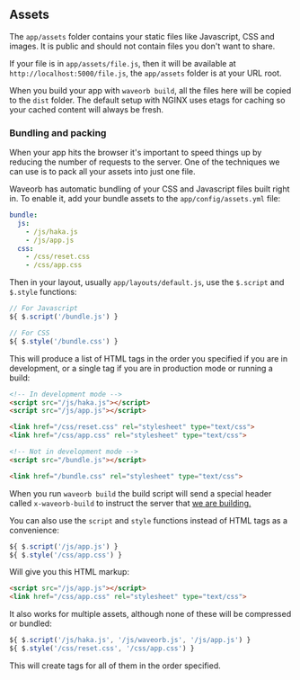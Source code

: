 ## Assets

The `app/assets` folder contains your static files like Javascript, CSS and images. It is public and should not contain files you don't want to share.

If your file is in `app/assets/file.js`, then it will be available at `http://localhost:5000/file.js`, the `app/assets` folder is at your URL root.

When you build your app with `waveorb build`, all the files here will be copied to the `dist` folder. The default setup with NGINX uses etags for caching so your cached content will always be fresh.

### Bundling and packing

When your app hits the browser it's important to speed things up by reducing the number of requests to the server. One of the techniques we can use is to pack all your assets into just one file.

Waveorb has automatic bundling of your CSS and Javascript files built right in. To enable it, add your bundle assets to the `app/config/assets.yml` file:
```yml
bundle:
  js:
    - /js/haka.js
    - /js/app.js
  css:
    - /css/reset.css
    - /css/app.css
```

Then in your layout, usually `app/layouts/default.js`, use the `$.script` and `$.style` functions:
```js
// For Javascript
${ $.script('/bundle.js') }

// For CSS
${ $.style('/bundle.css') }
```

This will produce a list of HTML tags in the order you specified if you are in development, or a single tag if you are in production mode or running a build:
```html
<!-- In development mode -->
<script src="/js/haka.js"></script>
<script src="/js/app.js"></script>

<link href="/css/reset.css" rel="stylesheet" type="text/css">
<link href="/css/app.css" rel="stylesheet" type="text/css">

<!-- Not in development mode -->
<script src="/bundle.js"></script>

<link href="/bundle.css" rel="stylesheet" type="text/css">
```

When you run `waveorb build` the build script will send a special header called `x-waveorb-build` to instruct the server that [we are building.](/doc/command-line.html#build)

You can also use the `script` and `style` functions instead of HTML tags as a convenience:
```js
${ $.script('/js/app.js') }
${ $.style('/css/app.css') }
```

Will give you this HTML markup:
```html
<script src="/js/app.js"></script>
<link href="/css/app.css" rel="stylesheet" type="text/css">
```

It also works for multiple assets, although none of these will be compressed or bundled:
```js
${ $.script('/js/haka.js', '/js/waveorb.js', '/js/app.js') }
${ $.style('/css/reset.css', '/css/app.css') }
```

This will create tags for all of them in the order specified.
